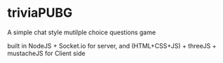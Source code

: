 # triviaPUBG

A simple chat style mutilple choice questions game

built in NodeJS + Socket.io for server, and (HTML+CSS+JS) + threeJS + mustacheJS for Client side
